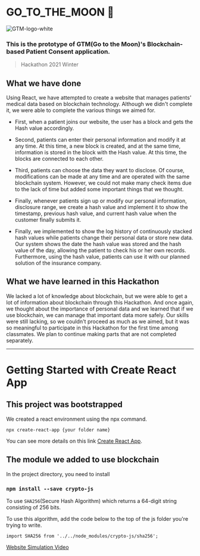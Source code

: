  # GO_TO_THE_MOON 🚀

![GTM-logo-white](https://user-images.githubusercontent.com/47313362/110156626-36fc7780-7db5-11eb-8d90-396030328db9.png)

### This is the prototype of GTM(Go to the Moon)'s Blockchain-based Patient Consent application.
> Hackathon 2021 Winter

## What we have done
Using React, we have attempted to create a website that manages patients' medical data based on blockchain technology. Although we didn't complete it, we were able to complete the various things we aimed for.

- First, when a patient joins our website, the user has a block and gets the Hash value accordingly.

- Second, patients can enter their personal information and modify it at any time. At this time, a new block is created, and at the same time, information is stored in the block with the Hash value. At this time, the blocks are connected to each other.

- Third, patients can choose the data they want to disclose. Of course, modifications can be made at any time and are operated with the same blockchain system. However, we could not make many check items due to the lack of time but added some important things that we thought.

- Finally, whenever patients sign up or modify our personal information, disclosure range, we create a hash value and implement it to show the timestamp, previous hash value, and current hash value when the customer finally submits it.

- Finally, we implemented to show the log history of continuously stacked hash values while patients change their personal data or store new data. Our system shows the date the hash value was stored and the hash value of the day, allowing the patient to check his or her own records. Furthermore, using the hash value, patients can use it with our planned solution of the insurance company.

## What we have learned in this Hackathon
We lacked a lot of knowledge about blockchain, but we were able to get a lot of information about blockchain through this Hackathon. And once again, we thought about the importance of personal data and we learned that if we use blockchain, we can manage that important data more safely. Our skills were still lacking, so we couldn't proceed as much as we aimed, but it was so meaningful to participate in this Hackathon for the first time among classmates. We plan to continue making parts that are not completed separately.

<hr />

# Getting Started with Create React App

##  This project was bootstrapped
We created a react environment using the npx command. 
```
npx create-react-app {your folder name}
```
You can see more details on this link [Create React App](https://github.com/facebook/create-react-app).



## The module we added to use blockchain
In the project directory, you need to install
### `npm install --save crypto-js`

To use `SHA256`(Secure Hash Algorithm) which returns a 64-digit string consisting of 256 bits.

To use this algorithm, add the code below to the top of the js folder you're trying to write.
```
import SHA256 from '../../node_modules/crypto-js/sha256';
```

[Website Simulation Video](https://github.com/tonylee221b/GO_TO_THE_MOON/issues/2#issue-823327600)

